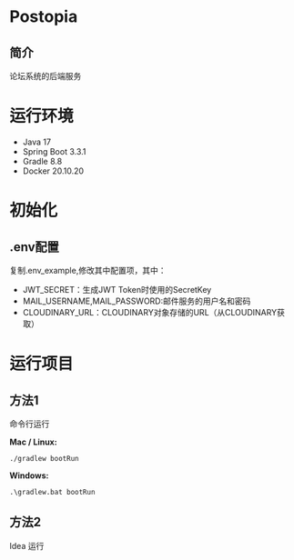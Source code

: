 # Postopia

## 简介

论坛系统的后端服务

# 运行环境

* Java 17
* Spring Boot 3.3.1
* Gradle 8.8
* Docker 20.10.20

# 初始化

## .env配置

复制.env_example,修改其中配置项，其中：

* JWT_SECRET：生成JWT Token时使用的SecretKey
* MAIL_USERNAME,MAIL_PASSWORD:邮件服务的用户名和密码
* CLOUDINARY_URL：CLOUDINARY对象存储的URL（从CLOUDINARY获取）

# 运行项目

## 方法1

命令行运行

**Mac / Linux:**

```shell
./gradlew bootRun
```

**Windows:**

```shell
.\gradlew.bat bootRun
```

## 方法2

Idea 运行

